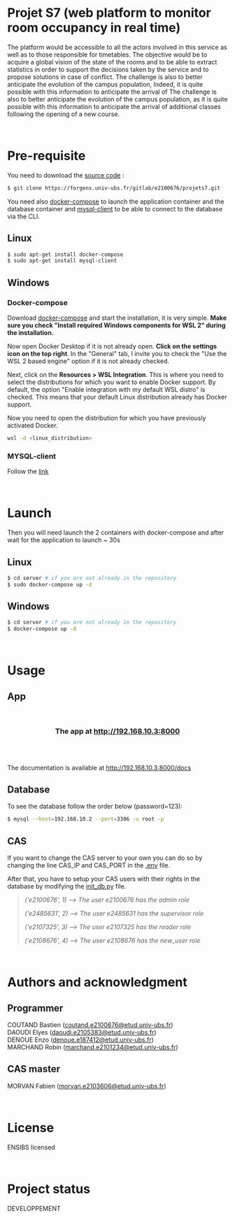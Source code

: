 # Projet S7 (web platform to monitor room occupancy in real time)


The platform would be accessible to all the actors involved in this service as well as to those responsible for timetables. The objective would be to acquire a global vision of the state of the rooms and to be able to extract statistics in order to support the decisions taken by the service and to propose solutions in case of conflict. The challenge is also to better anticipate the evolution of the campus population, Indeed, it is quite possible with this information to anticipate the arrival of The challenge is also to better anticipate the evolution of the campus population, as it is quite possible with this information to anticipate the arrival of additional classes following the opening of a new course. 

<br>

# Pre-requisite

You need to download the [source code](https://forgens.univ-ubs.fr/gitlab/e2100676/projets7.git) :

``` bash
$ git clone https://forgens.univ-ubs.fr/gitlab/e2100676/projets7.git
```

You need also [docker-compose](https://www.docker.com/products/docker-desktop/) to launch the application container and the database container and [mysql-client](https://dev.mysql.com/doc/mysql-shell/8.0/en/mysql-shell-install.html) to be able to connect to the database via the CLI.

## Linux

``` bash
$ sudo apt-get install docker-compose 
$ sudo apt-get install mysql-client
```

## Windows
### Docker-compose

Download [docker-compose](https://www.docker.com/products/docker-desktop/) and start the installation, it is very simple. **Make sure you check "Install required Windows components for WSL 2" during the installation.**

Now open Docker Desktop if it is not already open. **Click on the settings icon on the top right**. In the "General" tab, I invite you to check the "Use the WSL 2 based engine" option if it is not already checked.

Next, click on the **Resources > WSL Integration**. This is where you need to select the distributions for which you want to enable Docker support.
By default, the option "Enable integration with my default WSL distro" is checked. This means that your default Linux distribution already has Docker support.

Now you need to open the distribution for which you have previously activated Docker.

``` bash
wsl -d <linux_distribution>
```

### MYSQL-client

Follow the [link](https://dev.mysql.com/doc/mysql-shell/8.0/en/mysql-shell-install.html)

<br>

# Launch

Then you will need launch the 2 containers with docker-compose and after wait for the application to launch ~ 30s

## Linux
 
``` bash
$ cd server # if you are not already in the repository
$ sudo docker-compose up -d
```

## Windows

``` bash
$ cd server # if you are not already in the repository
$ docker-compose up -d
```


<br>

# Usage
## App
<br>
<center>

### The app at http://192.168.10.3:8000

</center>

<br>
<br>

The documentation is available at http://192.168.10.3:8000/docs


## Database
To see the database follow the order below (password=123):
``` bash
$ mysql --host=192.168.10.2 --port=3306 -u root -p
```

## CAS
If you want to change the CAS server to your own you can do so by changing the line CAS_IP and CAS_PORT in the [.env](./server/app-container/.env) file.

After that, you have to setup your CAS users with their rights in the database by modifying the [init_db.py](./server/app-container/api/database/init_db.py) file. 


><i>('e2100676', 1) --> The user e2100676 has the admin role
>
>('e2485631', 2) --> The user e2485631 has the supervisor role
>
>('e2107325', 3) --> The user e2107325 has the reader role
>
>('e2108676', 4) --> The user e2108676 has the new_user role</i>

<br>

# Authors and acknowledgment

## Programmer
COUTAND Bastien (coutand.e2100676@etud.univ-ubs.fr)  
DAOUDI Elyes (daoudi.e2105383@etud.univ-ubs.fr)  
DENOUE Enzo (denoue.e187412@etud.univ-ubs.fr)  
MARCHAND Robin (marchand.e2101234@etud.univ-ubs.fr)  

## CAS master
MORVAN Fabien (morvan.e2103606@etud.univ-ubs.fr) 

<br>

# License

ENSIBS licensed

<br>

# Project status

DEVELOPPEMENT